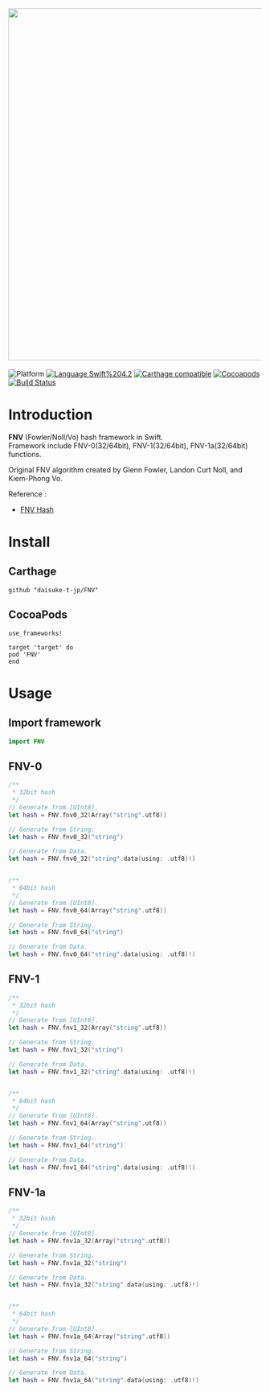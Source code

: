 <img src="https://github.com/daisuke-t-jp/FNV/blob/master/doc/header.png" width="700"></br>
------
![Platform](https://img.shields.io/badge/Platform-iOS%2010.0+%20%7C%20macOS%2010.12+%20%7C%20tvOS%2012.0+-blue.svg)
[![Language Swift%204.2](https://img.shields.io/badge/Language-Swift%204.2-orange.svg)](https://developer.apple.com/swift)
[![Carthage compatible](https://img.shields.io/badge/Carthage-compatible-green.svg)](https://github.com/Carthage/Carthage)
[![Cocoapods](https://img.shields.io/cocoapods/v/FNV.svg)](https://cocoapods.org/pods/FNV)
[![Build Status](https://travis-ci.org/daisuke-t-jp/FNV.svg?branch=master)](https://travis-ci.org/daisuke-t-jp/FNV)


# Introduction

**FNV** (Fowler/Noll/Vo) hash framework in Swift.  
Framework include FNV-0(32/64bit), FNV-1(32/64bit), FNV-1a(32/64bit) functions.  
  
Original FNV algorithm created by Glenn Fowler, Landon Curt Noll, and Kiem-Phong Vo.  
  
Reference :
- [FNV Hash](http://www.isthe.com/chongo/tech/comp/fnv/index.html)


# Install
## Carthage
`github "daisuke-t-jp/FNV"`

## CocoaPods
```
use_frameworks!

target 'target' do
pod 'FNV'
end
```


# Usage
## Import framework
``` swift
import FNV
```

## FNV-0
``` swift
/**
 * 32bit hash
 */
// Generate from [UInt8].
let hash = FNV.fnv0_32(Array("string".utf8))

// Generate from String.
let hash = FNV.fnv0_32("string")

// Generate from Data.
let hash = FNV.fnv0_32("string".data(using: .utf8)!)


/**
 * 64bit hash
 */
// Generate from [UInt8].
let hash = FNV.fnv0_64(Array("string".utf8))

// Generate from String.
let hash = FNV.fnv0_64("string")

// Generate from Data.
let hash = FNV.fnv0_64("string".data(using: .utf8)!)
```

## FNV-1
``` swift
/**
 * 32bit hash
 */
// Generate from [UInt8].
let hash = FNV.fnv1_32(Array("string".utf8))

// Generate from String.
let hash = FNV.fnv1_32("string")

// Generate from Data.
let hash = FNV.fnv1_32("string".data(using: .utf8)!)


/**
 * 64bit hash
 */
// Generate from [UInt8].
let hash = FNV.fnv1_64(Array("string".utf8))

// Generate from String.
let hash = FNV.fnv1_64("string")

// Generate from Data.
let hash = FNV.fnv1_64("string".data(using: .utf8)!)
```

## FNV-1a
``` swift
/**
 * 32bit hash
 */
// Generate from [UInt8].
let hash = FNV.fnv1a_32(Array("string".utf8))

// Generate from String.
let hash = FNV.fnv1a_32("string")

// Generate from Data.
let hash = FNV.fnv1a_32("string".data(using: .utf8)!)


/**
 * 64bit hash
 */
// Generate from [UInt8].
let hash = FNV.fnv1a_64(Array("string".utf8))

// Generate from String.
let hash = FNV.fnv1a_64("string")

// Generate from Data.
let hash = FNV.fnv1a_64("string".data(using: .utf8)!)
```
